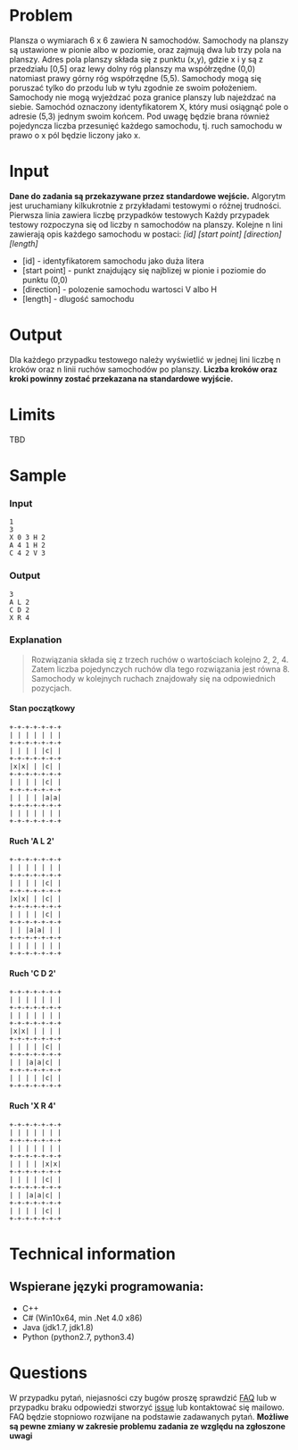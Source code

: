 # Problem
Plansza o wymiarach 6 x 6 zawiera N samochodów. Samochody na planszy są ustawione w pionie albo w poziomie, oraz zajmują dwa lub trzy pola na planszy.
Adres pola planszy składa się z punktu (x,y), gdzie x i y są z przedziału [0,5] oraz lewy dolny róg planszy ma współrzędne (0,0) natomiast prawy górny róg współrzędne (5,5).
Samochody mogą się poruszać tylko do przodu lub w tyłu zgodnie ze swoim położeniem. Samochody nie mogą wyjeżdzać poza granice planszy lub najeżdzać na siebie.
Samochód oznaczony identyfikatorem X, który musi osiągnąć pole o adresie (5,3) jednym swoim końcem.
Pod uwagę będzie brana również pojedyncza liczba przesunięć każdego samochodu, tj. ruch samochodu w prawo o x pól będzie liczony jako x.

# Input
**Dane do zadania są przekazywane przez standardowe wejście.**
Algorytm jest uruchamiany kilkukrotnie z przykładami testowymi o różnej trudności.
Pierwsza linia zawiera liczbę przypadków testowych
Każdy przypadek testowy rozpoczyna się od liczby n samochodów na planszy.
Kolejne n lini zawierają opis każdego samochodu w postaci: _[id] [start point] [direction] [length]_

- [id] - identyfikatorem samochodu jako duża litera
- [start point] - punkt znajdujący się najblizej w pionie i poziomie do punktu (0,0)
- [direction] - polozenie samochodu wartosci V albo H
- [length] - dlugość samochodu

# Output
Dla każdego przypadku testowego należy wyświetlić w jednej lini liczbę n kroków oraz n linii ruchów samochodów po planszy.
**Liczba kroków oraz kroki powinny zostać przekazana na standardowe wyjście.** 


# Limits
TBD

# Sample

### Input
    1
    3
    X 0 3 H 2
    A 4 1 H 2
    C 4 2 V 3
### Output
    3
    A L 2
    C D 2
    X R 4
    
### Explanation
> Rozwiązania składa się z trzech ruchów o wartościach kolejno 2, 2, 4. Zatem liczba pojedynczych ruchów dla tego rozwiązania jest równa 8.
Samochody w kolejnych ruchach znajdowały się na odpowiednich pozycjach.

#### Stan początkowy
    +-+-+-+-+-+-+
    | | | | | | |
    +-+-+-+-+-+-+
    | | | | |c| |
    +-+-+-+-+-+-+
    |x|x| | |c| |
    +-+-+-+-+-+-+
    | | | | |c| |
    +-+-+-+-+-+-+
    | | | | |a|a|
    +-+-+-+-+-+-+
    | | | | | | |
    +-+-+-+-+-+-+
#### Ruch 'A L 2'
    +-+-+-+-+-+-+
    | | | | | | |
    +-+-+-+-+-+-+
    | | | | |c| |
    +-+-+-+-+-+-+
    |x|x| | |c| |
    +-+-+-+-+-+-+
    | | | | |c| |
    +-+-+-+-+-+-+
    | | |a|a| | |
    +-+-+-+-+-+-+
    | | | | | | |
    +-+-+-+-+-+-+
#### Ruch 'C D 2'
    +-+-+-+-+-+-+
    | | | | | | |
    +-+-+-+-+-+-+
    | | | | | | |
    +-+-+-+-+-+-+
    |x|x| | | | |
    +-+-+-+-+-+-+
    | | | | |c| |
    +-+-+-+-+-+-+
    | | |a|a|c| |
    +-+-+-+-+-+-+
    | | | | |c| |
    +-+-+-+-+-+-+
#### Ruch 'X R 4'
    +-+-+-+-+-+-+
    | | | | | | |
    +-+-+-+-+-+-+
    | | | | | | |
    +-+-+-+-+-+-+
    | | | | |x|x|
    +-+-+-+-+-+-+
    | | | | |c| |
    +-+-+-+-+-+-+
    | | |a|a|c| |
    +-+-+-+-+-+-+
    | | | | |c| |
    +-+-+-+-+-+-+
    
# Technical information
## Wspierane języki programowania:
- C++
- C# (Win10x64, min .Net 4.0 x86)
- Java (jdk1.7, jdk1.8)
- Python (python2.7, python3.4)

# Questions
W przypadku pytań, niejasności czy bugów proszę sprawdzić [FAQ][1] lub w przypadku braku odpowiedzi stworzyć [issue][2] lub kontaktować się mailowo. 
FAQ będzie stopniowo rozwijane na podstawie zadawanych pytań. **Możliwe są pewne zmiany w zakresie problemu zadania ze względu na zgłoszone uwagi**

[1]:https://github.com/gauee/RushHour/wiki
[2]:https://github.com/gauee/RushHour/issues
